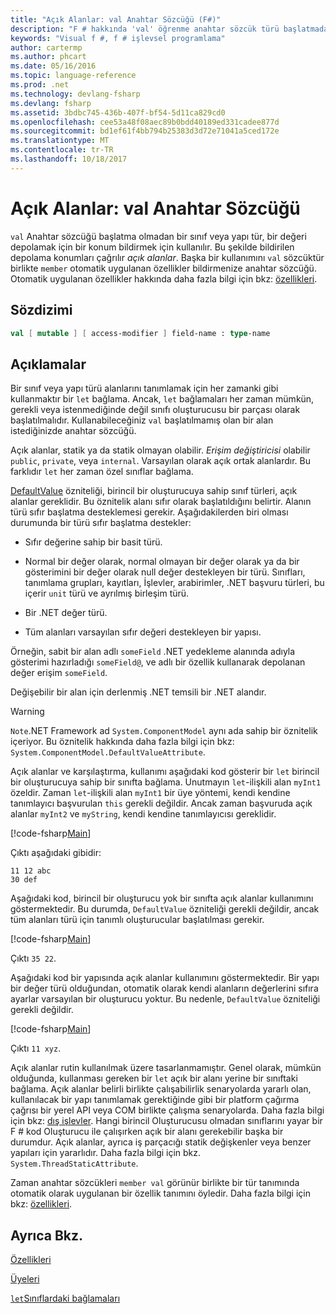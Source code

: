 ```yaml
---
title: "Açık Alanlar: val Anahtar Sözcüğü (F#)"
description: "F # hakkında 'val' öğrenme anahtar sözcük türü başlatmadan bir sınıf veya yapı türünde bir değer depolamak için bir konum bildirmek için kullanılır."
keywords: "Visual f #, f # işlevsel programlama"
author: cartermp
ms.author: phcart
ms.date: 05/16/2016
ms.topic: language-reference
ms.prod: .net
ms.technology: devlang-fsharp
ms.devlang: fsharp
ms.assetid: 3bdbc745-436b-407f-bf54-5d11ca829cd0
ms.openlocfilehash: cee53a48f08aec89b0bdd40189ed331cadee877d
ms.sourcegitcommit: bd1ef61f4bb794b25383d3d72e71041a5ced172e
ms.translationtype: MT
ms.contentlocale: tr-TR
ms.lasthandoff: 10/18/2017
---
```

# <a name="explicit-fields-the-val-keyword"></a>Açık Alanlar: val Anahtar Sözcüğü

`val` Anahtar sözcüğü başlatma olmadan bir sınıf veya yapı tür, bir değeri depolamak için bir konum bildirmek için kullanılır. Bu şekilde bildirilen depolama konumları çağrılır *açık alanlar*. Başka bir kullanımını `val` sözcüktür birlikte `member` otomatik uygulanan özellikler bildirmenize anahtar sözcüğü. Otomatik uygulanan özellikler hakkında daha fazla bilgi için bkz: [özellikleri](properties.md).


## <a name="syntax"></a>Sözdizimi

```fsharp
val [ mutable ] [ access-modifier ] field-name : type-name
```

## <a name="remarks"></a>Açıklamalar
Bir sınıf veya yapı türü alanlarını tanımlamak için her zamanki gibi kullanmaktır bir `let` bağlama. Ancak, `let` bağlamaları her zaman mümkün, gerekli veya istenmediğinde değil sınıfı oluşturucusu bir parçası olarak başlatılmalıdır. Kullanabileceğiniz `val` başlatılmamış olan bir alan istediğinizde anahtar sözcüğü.

Açık alanlar, statik ya da statik olmayan olabilir. *Erişim değiştiricisi* olabilir `public`, `private`, veya `internal`. Varsayılan olarak açık ortak alanlardır. Bu farklıdır `let` her zaman özel sınıflar bağlama.

[DefaultValue](https://msdn.microsoft.com/library/a3a3307b-8c05-441e-b109-245511614d58) özniteliği, birincil bir oluşturucuya sahip sınıf türleri, açık alanlar gereklidir. Bu öznitelik alanı sıfır olarak başlatıldığını belirtir. Alanın türü sıfır başlatma desteklemesi gerekir. Aşağıdakilerden biri olması durumunda bir türü sıfır başlatma destekler:

- Sıfır değerine sahip bir basit türü.

- Normal bir değer olarak, normal olmayan bir değer olarak ya da bir gösterimini bir değer olarak null değer destekleyen bir türü. Sınıfları, tanımlama grupları, kayıtları, İşlevler, arabirimler, .NET başvuru türleri, bu içerir `unit` türü ve ayrılmış birleşim türü.

- Bir .NET değer türü.

- Tüm alanları varsayılan sıfır değeri destekleyen bir yapısı.


Örneğin, sabit bir alan adlı `someField` .NET yedekleme alanında adıyla gösterimi hazırladığı `someField@`, ve adlı bir özellik kullanarak depolanan değer erişim `someField`.

Değişebilir bir alan için derlenmiş .NET temsili bir .NET alandır.


>[!WARNING] 
`Note`.NET Framework ad `System.ComponentModel` aynı ada sahip bir öznitelik içeriyor. Bu öznitelik hakkında daha fazla bilgi için bkz: `System.ComponentModel.DefaultValueAttribute`.


Açık alanlar ve karşılaştırma, kullanımı aşağıdaki kod gösterir bir `let` birincil bir oluşturucuya sahip bir sınıfta bağlama. Unutmayın `let`-ilişkili alan `myInt1` özeldir. Zaman `let`-ilişkili alan `myInt1` bir üye yöntemi, kendi kendine tanımlayıcı başvurulan `this` gerekli değildir. Ancak zaman başvuruda açık alanlar `myInt2` ve `myString`, kendi kendine tanımlayıcısı gereklidir.

[!code-fsharp[Main](../../../../samples/snippets/fsharp/lang-ref-2/snippet6701.fs)]

Çıktı aşağıdaki gibidir:

```
11 12 abc
30 def
```

Aşağıdaki kod, birincil bir oluşturucu yok bir sınıfta açık alanlar kullanımını göstermektedir. Bu durumda, `DefaultValue` özniteliği gerekli değildir, ancak tüm alanları türü için tanımlı oluşturucular başlatılması gerekir.

[!code-fsharp[Main](../../../../samples/snippets/fsharp/lang-ref-2/snippet6702.fs)]

Çıktı `35 22`.

Aşağıdaki kod bir yapısında açık alanlar kullanımını göstermektedir. Bir yapı bir değer türü olduğundan, otomatik olarak kendi alanların değerlerini sıfıra ayarlar varsayılan bir oluşturucu yoktur. Bu nedenle, `DefaultValue` özniteliği gerekli değildir.

[!code-fsharp[Main](../../../../samples/snippets/fsharp/lang-ref-2/snippet6703.fs)]

Çıktı `11 xyz`.

Açık alanlar rutin kullanılmak üzere tasarlanmamıştır. Genel olarak, mümkün olduğunda, kullanması gereken bir `let` açık bir alanı yerine bir sınıftaki bağlama. Açık alanlar belirli birlikte çalışabilirlik senaryolarda yararlı olan, kullanılacak bir yapı tanımlamak gerektiğinde gibi bir platform çağırma çağrısı bir yerel API veya COM birlikte çalışma senaryolarda. Daha fazla bilgi için bkz: [dış işlevler](../functions/external-functions.md). Hangi birincil Oluşturucusu olmadan sınıflarını yayar bir F # kod Oluşturucu ile çalışırken açık bir alanı gerekebilir başka bir durumdur. Açık alanlar, ayrıca iş parçacığı statik değişkenler veya benzer yapıları için yararlıdır. Daha fazla bilgi için bkz. `System.ThreadStaticAttribute`.

Zaman anahtar sözcükleri `member val` görünür birlikte bir tür tanımında otomatik olarak uygulanan bir özellik tanımını öyledir. Daha fazla bilgi için bkz: [özellikleri](properties.md).


## <a name="see-also"></a>Ayrıca Bkz.
[Özellikleri](properties.md)

[Üyeleri](index.md)

[`let`Sınıflardaki bağlamaları](let-bindings-in-classes.md)
